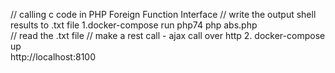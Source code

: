 // calling c code in PHP Foreign Function Interface
// write the output shell results to .txt file
1.docker-compose run php74 php abs.php
<br>
// read the .txt file
// make a rest call - ajax call over http
2. docker-compose up
<br>
http://localhost:8100